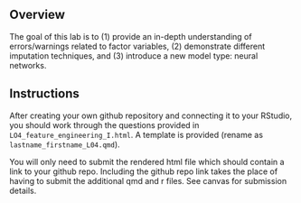 ## Overview

The goal of this lab is to (1) provide an in-depth understanding of errors/warnings related to factor variables, (2) demonstrate different imputation techniques, and (3) introduce a new model type: neural networks.

## Instructions

After creating your own github repository and connecting it to your RStudio, you should work through the questions provided in `LO4_feature_engineering_I.html`. A template is provided (rename as `lastname_firstname_L04.qmd`).

You will only need to submit the rendered html file which should contain a link to your github repo. Including the github repo link takes the place of having to submit the additional qmd and r files. See canvas for submission details.

